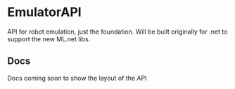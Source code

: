 # EmulatorAPI
API for robot emulation, just the foundation.
Will be built originally for .net to support the new ML.net libs.

## Docs

Docs coming soon to show the layout of the API
